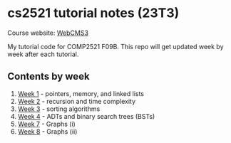 # cs2521 tutorial notes (23T3)
Course website: [WebCMS3](https://webcms3.cse.unsw.edu.au/COMP2521/23T3)

My tutorial code for COMP2521 F09B. This repo will get updated week by week after each tutorial.

## Contents by week
1. [Week 1](week01) - pointers, memory, and linked lists
2. [Week 2](week02) - recursion and time complexity
3. [Week 3](week03) - sorting algorithms
4. [Week 4](week04) - ADTs and binary search trees (BSTs)
5. [Week 7](week07) - Graphs (i)
6. [Week 8](week08) - Graphs (ii)
